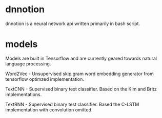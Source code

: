 # dnnotion
dnnotion is a neural network api written primarily in bash script.

# models
Models are built in Tensorflow and are currently geared towards natural language processing.

Word2Vec - Unsupervised skip gram word embedding generator from tensorflow optimzed implementation.

TextCNN - Supervised binary text classifier. Based on the Kim and Britz implementations.

TextRNN - Supervised binary test classifier. Based the C-LSTM implementation with convolution omitted.
